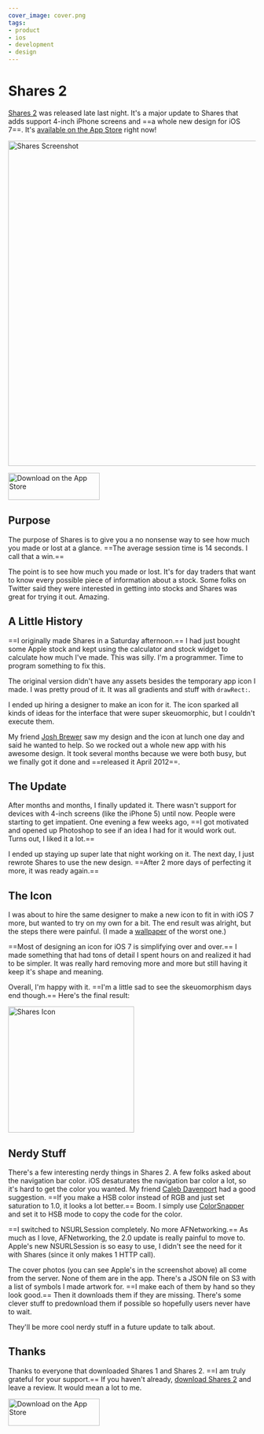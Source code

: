 ```yaml
---
cover_image: cover.png
tags:
- product
- ios
- development
- design
---
```


# Shares 2

[Shares 2](http://useshares.com) was released late last night. It's a major update to Shares that adds support 4-inch iPhone screens and ==a whole new design for iOS 7==. It's [available on the App Store](https://itunes.apple.com/app/shares-2/id717510981) right now!

<img src="screenshots.png" width="660" alt="Shares Screenshot">

<a href="https://itunes.apple.com/app/shares-2/id717510981" class="app-store" rel="external nofollow"><img src="app-store.svg" width="186" height="55" alt="Download on the App Store"></a>

## Purpose

The purpose of Shares is to give you a no nonsense way to see how much you made or lost at a glance. ==The average session time is 14 seconds. I call that a win.==

The point is to see how much you made or lost. It's for day traders that want to know every possible piece of information about a stock. Some folks on Twitter said they were interested in getting into stocks and Shares was great for trying it out. Amazing.

## A Little History

==I originally made Shares in a Saturday afternoon.== I had just bought some Apple stock and kept using the calculator and stock widget to calculate how much I've made. This was silly. I'm a programmer. Time to program something to fix this.

The original version didn't have any assets besides the temporary app icon I made. I was pretty proud of it. It was all gradients and stuff with `drawRect:`.

I ended up hiring a designer to make an icon for it. The icon sparked all kinds of ideas for the interface that were super skeuomorphic, but I couldn't execute them.

My friend [Josh Brewer](http://twitter.com/jbrewer) saw my design and the icon at lunch one day and said he wanted to help. So we rocked out a whole new app with his awesome design. It took several months because we were both busy, but we finally got it done and ==released it April 2012==.

## The Update

After months and months, I finally updated it. There wasn't support for devices with 4-inch screens (like the iPhone 5) until now. People were starting to get impatient. One evening a few weeks ago, ==I got motivated and opened up Photoshop to see if an idea I had for it would work out. Turns out, I liked it a lot.==

I ended up staying up super late that night working on it. The next day, I just rewrote Shares to use the new design. ==After 2 more days of perfecting it more, it was ready again.==

## The Icon

I was about to hire the same designer to make a new icon to fit in with iOS 7 more, but wanted to try on my own for a bit. The end result was alright, but the steps there were painful. (I made a [wallpaper](stab.png) of the worst one.)

==Most of designing an icon for iOS 7 is simplifying over and over.== I made something that had tons of detail I spent hours on and realized it had to be simpler. It was really hard removing more and more but still having it keep it's shape and meaning.

Overall, I'm happy with it. ==I'm a little sad to see the skeuomorphism days end though.== Here's the final result:

<img src="icon.svg" width="256" height="256" alt="Shares Icon">

## Nerdy Stuff

There's a few interesting nerdy things in Shares 2. A few folks asked about the navigation bar color. iOS desaturates the navigation bar color a lot, so it's hard to get the color you wanted. My friend [Caleb Davenport](http://twitter.com/calebd) had a good suggestion. ==If you make a HSB color instead of RGB and just set saturation to 1.0, it looks a lot better.== Boom. I simply use [ColorSnapper](http://colorsnapper.com) and set it to HSB mode to copy the code for the color.

==I switched to NSURLSession completely. No more AFNetworking.== As much as I love, AFNetworking, the 2.0 update is really painful to move to. Apple's new NSURLSession is so easy to use, I didn't see the need for it with Shares (since it only makes 1 HTTP call).

The cover photos (you can see Apple's in the screenshot above) all come from the server. None of them are in the app. There's a JSON file on S3 with a list of symbols I made artwork for. ==I make each of them by hand so they look good.== Then it downloads them if they are missing. There's some clever stuff to predownload them if possible so hopefully users never have to wait.

They'll be more cool nerdy stuff in a future update to talk about.

## Thanks

Thanks to everyone that downloaded Shares 1 and Shares 2. ==I am truly grateful for your support.== If you haven't already, [download Shares 2](https://itunes.apple.com/app/shares-2/id717510981) and leave a review. It would mean a lot to me.

<a href="https://itunes.apple.com/app/shares-2/id717510981" class="app-store" rel="external nofollow"><img src="app-store.svg" width="186" height="55" alt="Download on the App Store"></a>
